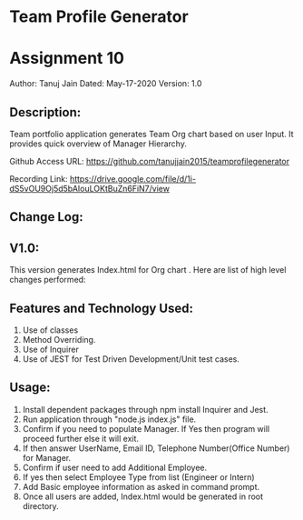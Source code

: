 # Team Profile Generator
# Assignment 10

Author: Tanuj Jain
Dated: May-17-2020
Version: 1.0

Description:
-----------

Team portfolio application generates Team Org chart based on user Input.  It provides quick overview of Manager Hierarchy. 

Github Access URL:
https://github.com/tanujjain2015/teamprofilegenerator

Recording Link:
https://drive.google.com/file/d/1i-dS5vOU9Oj5d5bAIouLOKtBuZn6FiN7/view 

Change Log:
----------

V1.0: 
----
This version generates Index.html for Org chart . Here are list of high level changes performed:  

Features and Technology Used:
----------------------------
1.  Use of classes
2.  Method Overriding. 
3.  Use of Inquirer
4.  Use of JEST for Test Driven Development/Unit test cases. 


Usage: 
-----
1. Install dependent packages through npm install Inquirer and Jest. 
2. Run application through "node.js index.js" file. 
3. Confirm if you need to populate Manager.  If Yes then program will proceed further else it will exit. 
4. If then answer UserName, Email ID, Telephone Number(Office Number) for Manager. 
5. Confirm if user need to add Additional Employee. 
6. If yes then select Employee Type from list (Engineer or Intern)
7. Add Basic employee information as asked in command prompt. 
8. Once all users are added, Index.html would be generated in root directory. 

